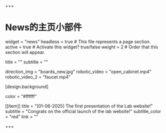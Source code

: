 +++
# News的主页小部件
widget = "news"
headless = true  # This file represents a page section.
active = true  # Activate this widget? true/false
weight = 2  # Order that this section will appear.

title = ""
subtitle = ""



direction_img = "boards_new.jpg"
robotic_video = "open_cabinet.mp4"
robotic_video_2 = "faucet.mp4"

[design.background]

color = "#ffffff"

[[item]]
    title = "[01-06-2025] The first presentation of the Lab website!"
    subtitle = "Congrats on the official launch of the lab  website!"
    subtitle_color = "red"
    link = ""

+++
